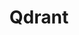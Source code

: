 ---
title: Qdrant
categories:
  - vector-database
officialPartner:
  name: Qdrant
  url: https://qdrant.tech
docs:
  - id: java
    url: https://java.testcontainers.org/modules/qdrant/
    maintainer: official
    example: |
      ```java
      var qdrant = new QdrantContainer("qdrant/qdrant:v1.7.4");
      ```
  - id: go
    url: https://golang.testcontainers.org/modules/qdrant/
    maintainer: official
    example: |
      ```go
      qdrantContainer, err := qdrant.Run(ctx, "qdrant/qdrant:v1.7.4")
      ```
  - id: nodejs
    url: https://node.testcontainers.org/modules/qdrant/
    maintainer: core
    example: |
      ```javascript
      const container = await new QdrantContainer().start();
      ```
description: |
  Qdrant is the leading, high-performance, scalable, open-source vector database and search engine, essential for building the next generation of AI/ML applications. Qdrant is able to handle billions of vectors, supports the matching of semantically complex objects, and is implemented in Rust for performance, memory safety, and scale. Read more on www.qdrant.tech
---